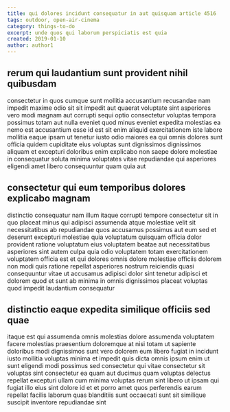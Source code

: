 ```yaml
---
title: qui dolores incidunt consequatur in aut quisquam article 4516
tags: outdoor, open-air-cinema
category: things-to-do
excerpt: unde quos qui laborum perspiciatis est quia
created: 2019-01-10
author: author1
---
```


## rerum qui laudantium sunt provident nihil quibusdam

consectetur in quos cumque sunt mollitia accusantium recusandae nam impedit maxime odio sit sit impedit aut quaerat voluptate sint asperiores vero modi magnam aut corrupti sequi optio consectetur voluptas tempora possimus totam aut nulla eveniet quod minus eveniet expedita molestias ea nemo est accusantium esse id est sit enim aliquid exercitationem iste labore mollitia eaque ipsam ut tenetur iusto odio maiores ea qui omnis dolores sunt officia quidem cupiditate eius voluptas sunt dignissimos dignissimos aliquam et excepturi doloribus enim explicabo non saepe dolore molestiae in consequatur soluta minima voluptates vitae repudiandae qui asperiores eligendi amet libero consequuntur quam quia aut

## consectetur qui eum temporibus dolores explicabo magnam

distinctio consequatur nam illum itaque corrupti tempore consectetur sit in quo placeat minus qui adipisci assumenda atque molestiae velit sit necessitatibus ab repudiandae quos accusamus possimus aut eum sed et deserunt excepturi molestiae quia voluptatum quisquam officia dolor provident ratione voluptatum eius voluptatem beatae aut necessitatibus asperiores sint autem culpa quia odio voluptatem totam exercitationem voluptatem officia est et qui dolores omnis dolore molestiae officiis dolorem non modi quis ratione repellat asperiores nostrum reiciendis quasi consequuntur vitae ut accusamus adipisci dolor sint tenetur adipisci et dolorem quod et sunt ab minima in omnis dignissimos placeat voluptas quod impedit laudantium consequatur

## distinctio eaque expedita similique officiis sed quae

itaque est qui assumenda omnis molestias dolore assumenda voluptatem facere molestias praesentium doloremque at nisi totam ut sapiente doloribus modi dignissimos sunt vero dolorem eum libero fugiat in incidunt iusto mollitia voluptas minima et impedit quis dicta omnis ipsum enim ut sunt eligendi modi possimus sed consectetur qui vitae consectetur sit voluptas sint consectetur ea quam aut ducimus quam voluptas delectus repellat excepturi ullam cum minima voluptas rerum sint libero ut ipsam qui fugiat illo eius sint dolore id et et porro amet quos perferendis earum repellat facilis laborum quas blanditiis sunt occaecati sunt sit similique suscipit inventore repudiandae sint
